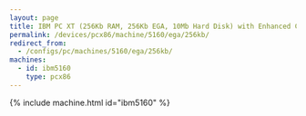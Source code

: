 ```yaml
---
layout: page
title: IBM PC XT (256Kb RAM, 256Kb EGA, 10Mb Hard Disk) with Enhanced Color Display
permalink: /devices/pcx86/machine/5160/ega/256kb/
redirect_from:
  - /configs/pc/machines/5160/ega/256kb/
machines:
  - id: ibm5160
    type: pcx86
---
```


{% include machine.html id="ibm5160" %}
